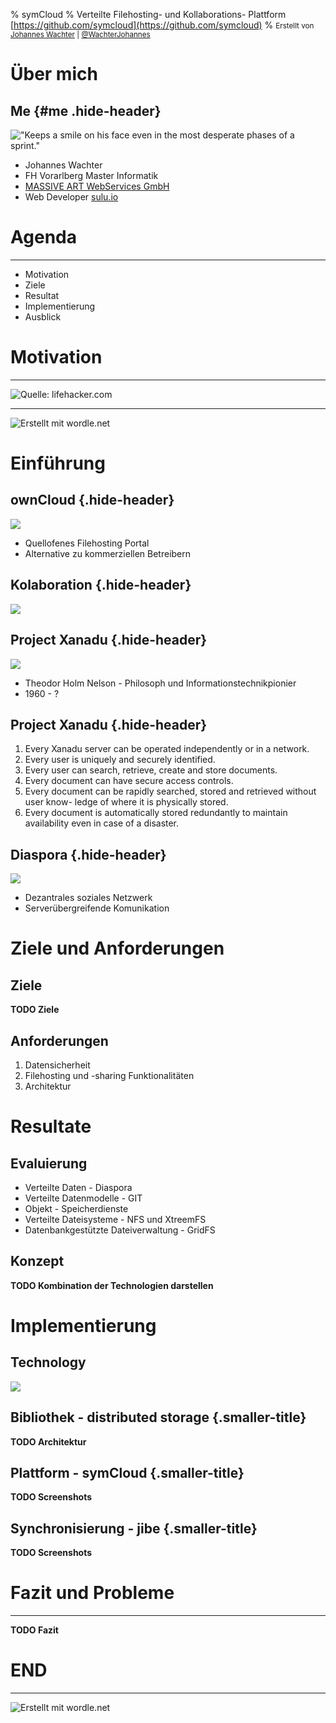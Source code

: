 % symCloud
% Verteilte Filehosting- und Kollaborations- Plattform [https://github.com/symcloud](https://github.com/symcloud)
% <small>Erstellt von [Johannes Wachter](https://github.com/wachterjohannes) | [\@WachterJohannes](https://twitter.com/WachterJohannes)</small>

# Über mich
 
## Me {#me .hide-header}

!["Keeps a smile on his face even in the most desperate phases of a sprint."](img/me.jpg)

* Johannes Wachter
* FH Vorarlberg Master Informatik
* [MASSIVE ART WebServices GmbH](http://www.massiveart.com/de/)
* Web Developer [sulu.io](http://www.sulu.io/)

# Agenda

***

* Motivation
* Ziele
* Resultat
* Implementierung
* Ausblick

# Motivation

***

![<small>Quelle: [lifehacker.com](http://lifehacker.com)</small>](img/filehosting_provider.jpg)

***

![<small>Erstellt mit [wordle.net](http://www.wordle.net)</small>](img/snowden_tag_cloud.png)

# Einführung

## ownCloud {.hide-header}

![](img/owncloud-logo.png)

* Quellofenes Filehosting Portal
* Alternative zu kommerziellen Betreibern

## Kolaboration {.hide-header}

![](img/single-question-mark.png)

## Project Xanadu {.hide-header}

![](img/xanadu-logo.png)

* Theodor Holm Nelson - Philosoph und Informationstechnikpionier
* 1960 - ?

## Project Xanadu {.hide-header}

1. Every Xanadu server can be operated independently or in a network.
2. Every user is uniquely and securely identified.
3. Every user can search, retrieve, create and store documents.
4. Every document can have secure access controls.
5. Every document can be rapidly searched, stored and retrieved without user know- ledge of where it is physically stored.
6. Every document is automatically stored redundantly to maintain availability even in case of a disaster.

## Diaspora {.hide-header}

![](img/diaspora-logo.png)

* Dezantrales soziales Netzwerk
* Serverübergreifende Komunikation

# Ziele und Anforderungen

## Ziele

__TODO Ziele__

## Anforderungen

1. Datensicherheit
2. Filehosting und -sharing Funktionalitäten
3. Architektur

# Resultate

## Evaluierung

* Verteilte Daten - Diaspora
* Verteilte Datenmodelle - GIT
* Objekt - Speicherdienste
* Verteilte Dateisysteme - NFS und XtreemFS
* Datenbankgestützte Dateiverwaltung - GridFS

## Konzept

__TODO Kombination der Technologien darstellen__ 

# Implementierung

## Technology

![](img/symfony-php-logo.jpg)

## Bibliothek - distributed storage {.smaller-title}

__TODO Architektur__

## Plattform - symCloud {.smaller-title}

__TODO Screenshots__

## Synchronisierung - jibe {.smaller-title}

__TODO Screenshots__

# Fazit und Probleme

*** 

__TODO Fazit__ 

# END

***

![<small>Erstellt mit [wordle.net](http://www.wordle.net)</small>](img/symcloud-tag-cloud.png)
